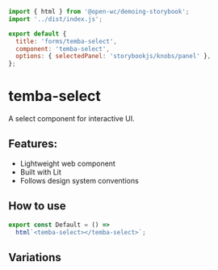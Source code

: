 ```js script
import { html } from '@open-wc/demoing-storybook';
import '../dist/index.js';

export default {
  title: 'forms/temba-select',
  component: 'temba-select',
  options: { selectedPanel: 'storybookjs/knobs/panel' },
};
```

# temba-select

A select component for interactive UI.

## Features:

- Lightweight web component
- Built with Lit
- Follows design system conventions

## How to use

```js preview-story
export const Default = () =>
  html`<temba-select></temba-select>`;
```

## Variations

